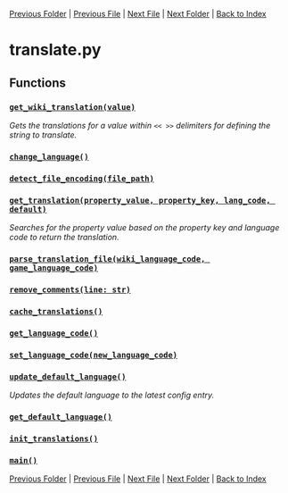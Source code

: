 [Previous Folder](../article_content/hotbar_slots_content.md) | [Previous File](setup.md) | [Next File](version.md) | [Next Folder](../fluids/fluid_article.md) | [Back to Index](../../index.md)

# translate.py

## Functions

### [`get_wiki_translation(value)`](https://github.com/Vaileasys/pz-wiki_parser/blob/main/scripts/core/translate.py#L88)

_Gets the translations for a value within `<< >>` delimiters for defining the string to translate._

### [`change_language()`](https://github.com/Vaileasys/pz-wiki_parser/blob/main/scripts/core/translate.py#L109)
### [`detect_file_encoding(file_path)`](https://github.com/Vaileasys/pz-wiki_parser/blob/main/scripts/core/translate.py#L127)
### [`get_translation(property_value, property_key, lang_code, default)`](https://github.com/Vaileasys/pz-wiki_parser/blob/main/scripts/core/translate.py#L136)

_Searches for the property value based on the property key and language code to return the translation._

### [`parse_translation_file(wiki_language_code, game_language_code)`](https://github.com/Vaileasys/pz-wiki_parser/blob/main/scripts/core/translate.py#L177)
### [`remove_comments(line: str)`](https://github.com/Vaileasys/pz-wiki_parser/blob/main/scripts/core/translate.py#L251)
### [`cache_translations()`](https://github.com/Vaileasys/pz-wiki_parser/blob/main/scripts/core/translate.py#L261)
### [`get_language_code()`](https://github.com/Vaileasys/pz-wiki_parser/blob/main/scripts/core/translate.py#L288)
### [`set_language_code(new_language_code)`](https://github.com/Vaileasys/pz-wiki_parser/blob/main/scripts/core/translate.py#L296)
### [`update_default_language()`](https://github.com/Vaileasys/pz-wiki_parser/blob/main/scripts/core/translate.py#L301)

_Updates the default language to the latest config entry._

### [`get_default_language()`](https://github.com/Vaileasys/pz-wiki_parser/blob/main/scripts/core/translate.py#L313)
### [`init_translations()`](https://github.com/Vaileasys/pz-wiki_parser/blob/main/scripts/core/translate.py#L320)
### [`main()`](https://github.com/Vaileasys/pz-wiki_parser/blob/main/scripts/core/translate.py#L330)


[Previous Folder](../article_content/hotbar_slots_content.md) | [Previous File](setup.md) | [Next File](version.md) | [Next Folder](../fluids/fluid_article.md) | [Back to Index](../../index.md)
